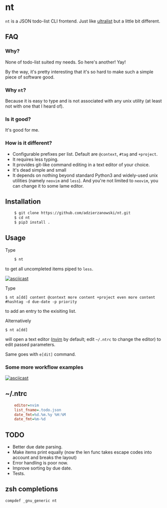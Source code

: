# nt

`nt` is a JSON todo-list CLI frontend. Just like
[ultralist](https://github.com/ultralist/ultralist) but a little bit different.

## FAQ

### Why?

None of todo-list suited my needs. So here's another! Yay!

By the way, it's pretty interesting that it's so hard to make such a simple
piece of software good.

### Why `nt`?

Because it is easy to type and is not associated with any unix utility
(at least not with one that I heard of).

### Is it good?

It's good for me.

### How is it different?

* Configurable prefixes per list. Default are `@context`, `#tag` and `+project`.
* It requires less typing.
* It provides git-like command editing in a text editor of your choice.
* It's dead simple and small
* It depends on nothing beyond standard Python3 and widely-used unix
utilities (namely `neovim` and `less`). And you're not limited to `neovim`,
you can change it to some lame editor.

## Installation

```bash
    $ git clone https://github.com/adzierzanowski/nt.git
    $ cd nt
    $ pip3 install .
```

## Usage

Type

```bash
    $ nt
```

to get all uncompleted items piped to `less`.

[![asciicast](https://asciinema.org/a/0tvEpZ3P4h9pbrEa0lXWQOrKG.svg)](https://asciinema.org/a/0tvEpZ3P4h9pbrEa0lXWQOrKG)

Type

    $ nt a[dd] content @context more content +project even more content #hashtag -d due-date -p priority

to add an entry to the exisiting list.

Alternatively

    $ nt a[dd]

will open a text editor ([nvim](https://github.com/neovim/neovim) by default;
edit `~/.ntrc` to change the editor) to edit passed parameters.

Same goes with `e[dit]` command.

### Some more workflow examples

[![asciicast](https://asciinema.org/a/AzMcet2kVExAoxHtKhngTob5n.svg)](https://asciinema.org/a/AzMcet2kVExAoxHtKhngTob5n)

## ~/.ntrc

```ini
    editor=nvim
    list_fname=.todo.json
    date_fmt=%d.%m.%y %H:%M
    date_fmt=%m-%d
```

## TODO

* Better due date parsing.
* Make items print equally (now the len func takes escape codes into account
and breaks the layout)
* Error handling is poor now.
* Improve sorting by due date.
* Tests.

## zsh completions

    compdef _gnu_generic nt
